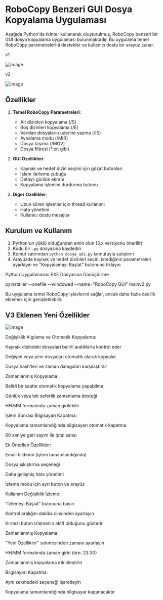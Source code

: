 # RoboCopy Benzeri GUI Dosya Kopyalama Uygulaması

Aşağıda Python'da tkinter kullanarak oluşturulmuş, RoboCopy benzeri bir GUI dosya kopyalama uygulaması bulunmaktadır. Bu uygulama temel RoboCopy parametrelerini destekler ve kullanıcı dostu bir arayüz sunar.

v1

![image](https://github.com/user-attachments/assets/608d07ca-99ef-4b59-94ca-68c100584490)

v2

![image](https://github.com/user-attachments/assets/df35bc0d-1ad7-4090-bd42-d32ca28ab4f8)


## Özellikler

1. **Temel RoboCopy Parametreleri**:
   - Alt dizinleri kopyalama (/S)
   - Boş dizinleri kopyalama (/E)
   - Varolan dosyaların üzerine yazma (/IS)
   - Aynalama modu (/MIR)
   - Dosya taşıma (/MOV)
   - Dosya filtresi (*.txt gibi)

2. **GUI Özellikleri**:
   - Kaynak ve hedef dizin seçimi için gözat butonları
   - İşlem ilerleme çubuğu
   - Detaylı günlük ekranı
   - Kopyalama işlemini durdurma butonu

3. **Diğer Özellikler**:
   - Uzun süren işlemler için thread kullanımı
   - Hata yönetimi
   - Kullanıcı dostu mesajlar

## Kurulum ve Kullanım

1. Python'un yüklü olduğundan emin olun (3.x versiyonu önerilir)
2. Kodu bir `.py` dosyasına kaydedin
3. Komut satırından `python dosya_adi.py` komutuyla çalıştırın
4. Arayüzde kaynak ve hedef dizinleri seçin, istediğiniz parametreleri ayarlayın ve "Kopyalamayı Başlat" butonuna tıklayın

Python Uygulamasını EXE Dosyasına Dönüştürme

pyinstaller --onefile --windowed --name="RoboCopy GUI" mainv2.py

Bu uygulama temel RoboCopy işlevlerini sağlar, ancak daha fazla özellik eklemek için genişletilebilir.


## V3 Eklenen Yeni Özellikler
![image](https://github.com/user-attachments/assets/1dfbc3df-8311-484d-9719-f39301deb7b3)

Değişiklik Algılama ve Otomatik Kopyalama:

Kaynak dizindeki dosyaları belirli aralıklarla kontrol eder

Değişen veya yeni dosyaları otomatik olarak kopyalar

Dosya hash'leri ve zaman damgaları karşılaştırılır

Zamanlanmış Kopyalama:

Belirli bir saatte otomatik kopyalama yapabilme

Günlük veya tek seferlik zamanlama desteği

HH:MM formatında zaman girilebilir

İşlem Sonrası Bilgisayarı Kapatma:

Kopyalama tamamlandığında bilgisayarı otomatik kapatma

60 saniye geri sayım ile iptal şansı

Ek Önerilen Özellikler:

Email bildirimi (işlem tamamlandığında)

Dosya sıkıştırma seçeneği

Daha gelişmiş hata yönetimi

İzleme modu için ayrı buton ve arayüz

Kullanım
Değişiklik İzleme:

"İzlemeyi Başlat" butonuna basın

Kontrol aralığını dakika cinsinden ayarlayın

Kırmızı buton izlemenin aktif olduğunu gösterir

Zamanlanmış Kopyalama:

"Yeni Özellikler" sekmesinden zamanı ayarlayın

HH:MM formatında zaman girin (örn: 23:30)

Zamanlanmış kopyalama etkinleştirin

Bilgisayarı Kapatma:

Aynı sekmedeki seçeneği işaretleyin

Kopyalama tamamlandığında bilgisayar kapanacaktır
